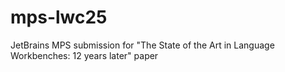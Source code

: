 # mps-lwc25
JetBrains MPS submission for "The State of the Art in Language Workbenches: 12 years later" paper
